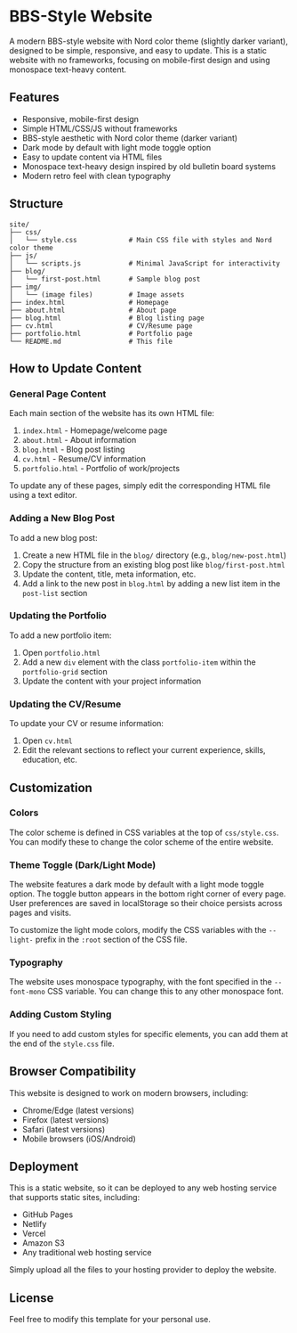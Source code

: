 # BBS-Style Website

A modern BBS-style website with Nord color theme (slightly darker variant), designed to be simple, responsive, and easy to update. This is a static website with no frameworks, focusing on mobile-first design and using monospace text-heavy content.

## Features

- Responsive, mobile-first design
- Simple HTML/CSS/JS without frameworks
- BBS-style aesthetic with Nord color theme (darker variant)
- Dark mode by default with light mode toggle option
- Easy to update content via HTML files
- Monospace text-heavy design inspired by old bulletin board systems
- Modern retro feel with clean typography

## Structure

```
site/
├── css/
│   └── style.css             # Main CSS file with styles and Nord color theme
├── js/
│   └── scripts.js            # Minimal JavaScript for interactivity
├── blog/
│   └── first-post.html       # Sample blog post
├── img/
│   └── (image files)         # Image assets
├── index.html                # Homepage
├── about.html                # About page
├── blog.html                 # Blog listing page
├── cv.html                   # CV/Resume page
├── portfolio.html            # Portfolio page
└── README.md                 # This file
```

## How to Update Content

### General Page Content

Each main section of the website has its own HTML file:

1. `index.html` - Homepage/welcome page
2. `about.html` - About information
3. `blog.html` - Blog post listing
4. `cv.html` - Resume/CV information
5. `portfolio.html` - Portfolio of work/projects

To update any of these pages, simply edit the corresponding HTML file using a text editor.

### Adding a New Blog Post

To add a new blog post:

1. Create a new HTML file in the `blog/` directory (e.g., `blog/new-post.html`)
2. Copy the structure from an existing blog post like `blog/first-post.html`
3. Update the content, title, meta information, etc.
4. Add a link to the new post in `blog.html` by adding a new list item in the `post-list` section

### Updating the Portfolio

To add a new portfolio item:

1. Open `portfolio.html`
2. Add a new `div` element with the class `portfolio-item` within the `portfolio-grid` section
3. Update the content with your project information

### Updating the CV/Resume

To update your CV or resume information:

1. Open `cv.html`
2. Edit the relevant sections to reflect your current experience, skills, education, etc.

## Customization

### Colors

The color scheme is defined in CSS variables at the top of `css/style.css`. You can modify these to change the color scheme of the entire website.

### Theme Toggle (Dark/Light Mode)

The website features a dark mode by default with a light mode toggle option. The toggle button appears in the bottom right corner of every page. User preferences are saved in localStorage so their choice persists across pages and visits.

To customize the light mode colors, modify the CSS variables with the `--light-` prefix in the `:root` section of the CSS file.

### Typography

The website uses monospace typography, with the font specified in the `--font-mono` CSS variable. You can change this to any other monospace font.

### Adding Custom Styling

If you need to add custom styles for specific elements, you can add them at the end of the `style.css` file.

## Browser Compatibility

This website is designed to work on modern browsers, including:

- Chrome/Edge (latest versions)
- Firefox (latest versions)
- Safari (latest versions)
- Mobile browsers (iOS/Android)

## Deployment

This is a static website, so it can be deployed to any web hosting service that supports static sites, including:

- GitHub Pages
- Netlify
- Vercel
- Amazon S3
- Any traditional web hosting service

Simply upload all the files to your hosting provider to deploy the website.

## License

Feel free to modify this template for your personal use.
